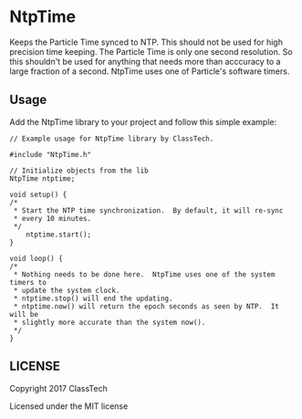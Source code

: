 # NtpTime

Keeps the Particle Time synced to NTP.  This should not be used for
high precision time keeping.  The Particle Time is only one second resolution. So
this shouldn't be used for anything that needs more than acccuracy to a large
fraction of a second.  NtpTime uses one of Particle's software timers.

## Usage

Add the NtpTime library to your project and follow this simple example:

```
// Example usage for NtpTime library by ClassTech.

#include "NtpTime.h"

// Initialize objects from the lib
NtpTime ntptime;

void setup() {
/*
 * Start the NTP time synchronization.  By default, it will re-sync
 * every 10 minutes.
 */
    ntptime.start();
}

void loop() {
/*
 * Nothing needs to be done here.  NtpTime uses one of the system timers to
 * update the system clock.
 * ntptime.stop() will end the updating.
 * ntptime.now() will return the epoch seconds as seen by NTP.  It will be
 * slightly more accurate than the system now().
 */
}
```


## LICENSE
Copyright 2017 ClassTech

Licensed under the MIT license
